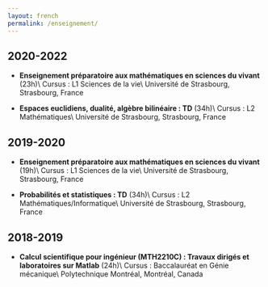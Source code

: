 ```yaml
---
layout: french
permalink: /enseignement/
---
```


## 2020-2022

- **Enseignement préparatoire aux mathématiques en sciences du vivant** (23h)\\
  Cursus : L1 Sciences de la vie\\
  Université de Strasbourg, Strasbourg, France

- **Espaces euclidiens, dualité, algèbre bilinéaire : TD** (34h)\\
  Cursus : L2 Mathématiques\\
  Université de Strasbourg, Strasbourg, France

## 2019-2020

- **Enseignement préparatoire aux mathématiques en sciences du vivant** (19h)\\
  Cursus : L1 Sciences de la vie\\
  Université de Strasbourg, Strasbourg, France

- **Probabilités et statistiques : TD** (34h)\\
  Cursus : L2 Mathématiques/Informatique\\
  Université de Strasbourg, Strasbourg, France


## 2018-2019

- **Calcul scientifique pour ingénieur (MTH2210C) : Travaux dirigés et laboratoires sur Matlab** (24h)\\
  Cursus : Baccalauréat en Génie mécanique\\
  Polytechnique Montréal, Montréal, Canada
